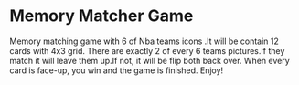 # Memory Matcher Game 
Memory matching game with 6 of Nba teams icons .It will be contain  12 cards with 4x3 grid.
There are exactly 2 of every 6 teams pictures.If they match it will leave them up.If not, it will be flip both back over.
When every card is face-up, you win and the game is finished.
Enjoy!

 
